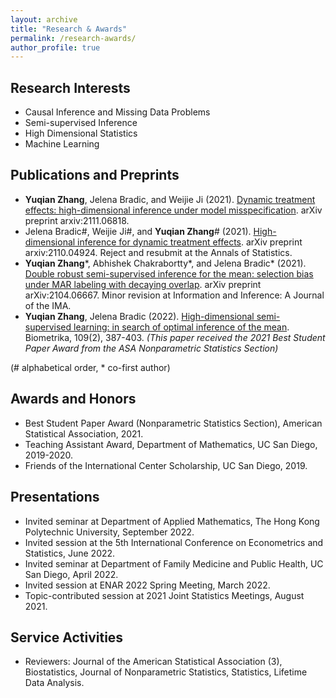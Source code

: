 ```yaml
---
layout: archive
title: "Research & Awards"
permalink: /research-awards/
author_profile: true
---
```


Research Interests
------
<ul>
    <li>Causal Inference and Missing Data Problems</li>
    <li>Semi-supervised Inference</li>
    <li>High Dimensional Statistics</li>
    <li>Machine Learning</li>
</ul>

Publications and Preprints
------
<ul>
    <li><b>Yuqian Zhang</b>, Jelena Bradic, and Weijie Ji (2021). <a href="https://arxiv.org/abs/2111.06818">Dynamic treatment effects: high-dimensional inference under model misspecification</a>. arXiv preprint arxiv:2111.06818.</li>
    <li>Jelena Bradic#, Weijie Ji#, and <b>Yuqian Zhang</b># (2021). <a href="https://arxiv.org/abs/2110.04924">High-dimensional inference for dynamic treatment effects</a>. arXiv preprint arxiv:2110.04924. Reject and resubmit at the Annals of Statistics.</li>
    <li><b>Yuqian Zhang</b>*, Abhishek Chakrabortty*, and Jelena Bradic* (2021). <a href="https://arxiv.org/abs/2104.06667">Double robust semi-supervised inference for the mean: selection bias under MAR labeling with decaying overlap</a>. arXiv preprint arXiv:2104.06667. Minor revision at Information and Inference: A Journal of the IMA.</li>
    <li><b>Yuqian Zhang</b>, Jelena Bradic (2022). <a href="https://academic.oup.com/biomet/article/109/2/387/6370142">High-dimensional semi-supervised learning: in search of optimal inference of the mean</a>. Biometrika, 109(2), 387-403. <i>(This paper received the 2021 Best Student Paper Award from the ASA Nonparametric Statistics Section)</i></li>
</ul>
(# alphabetical order, * co-first author)

Awards and Honors
------
<ul>
    <li>Best Student Paper Award (Nonparametric Statistics Section), American Statistical Association, 2021.</li>
    <li>Teaching Assistant Award, Department of Mathematics, UC San Diego, 2019-2020.</li>
    <li>Friends of the International Center Scholarship, UC San Diego, 2019.</li>
</ul>

Presentations
------
<ul>
    <li>Invited seminar at Department of Applied Mathematics, The Hong Kong Polytechnic University, September 2022.</li>
    <li>Invited session at the 5th International Conference on Econometrics and Statistics, June 2022.</li>
    <li>Invited seminar at Department of Family Medicine and Public Health, UC San Diego, April 2022.</li>
    <li>Invited session at ENAR 2022 Spring Meeting, March 2022.</li>
    <li>Topic-contributed session at 2021 Joint Statistics Meetings, August 2021. </li>
</ul>

Service Activities
------
<ul>
    <li>Reviewers: Journal of the American Statistical Association (3), Biostatistics, Journal of Nonparametric Statistics, Statistics, Lifetime Data Analysis.</li>
</ul>
